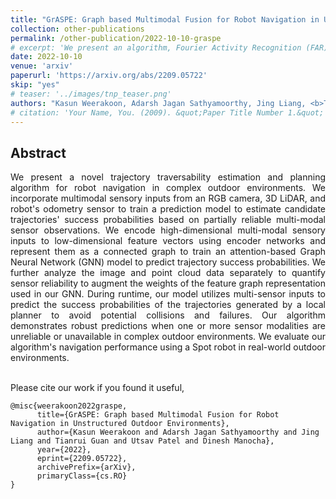 ```yaml
---
title: "GrASPE: Graph based Multimodal Fusion for Robot Navigation in Unstructured Outdoor Environments"
collection: other-publications
permalink: /other-publication/2022-10-10-graspe
# excerpt: 'We present an algorithm, Fourier Activity Recognition (FAR), for UAV video activity recognition. Our formulation uses a novel Fourier object disentanglement method to innately separate out the human agent (which is typically small) from the background. Our disentanglement technique operates in the frequency domain to characterize the extent of temporal change of spatial pixels, and exploits convolution-multiplication properties of Fourier transform to map this representation to the corresponding object-background entangled features obtained from the network. To encapsulate contextual information and long-range space-time dependencies, we present a novel Fourier Attention algorithm, which emulates the benefits of self-attention by modeling the weighted outer product in the frequency domain. Our Fourier attention formulation uses much fewer computations than self-attention. We have evaluated our approach on multiple UAV datasets including UAV Human RGB, UAV Human Night, Drone Action, and NEC Drone. We demonstrate a relative improvement of 8.02% - 38.69% in top-1 accuracy and up to 3 times faster over prior works.'
date: 2022-10-10
venue: 'arxiv'
paperurl: 'https://arxiv.org/abs/2209.05722'
skip: "yes"
# teaser: '../images/tnp_teaser.png'
authors: "Kasun Weerakoon, Adarsh Jagan Sathyamoorthy, Jing Liang, <b>Tianrui Guan</b>, Utsav Patel, Dinesh Manocha"
# citation: 'Your Name, You. (2009). &quot;Paper Title Number 1.&quot; <i>Journal 1</i>. 1(1).'
---
```



## Abstract

<div style="text-align: justify"> We present a novel trajectory traversability estimation and planning algorithm for robot navigation in complex outdoor environments. We incorporate multimodal sensory inputs from an RGB camera, 3D LiDAR, and robot's odometry sensor to train a prediction model to estimate candidate trajectories' success probabilities based on partially reliable multi-modal sensor observations. We encode high-dimensional multi-modal sensory inputs to low-dimensional feature vectors using encoder networks and represent them as a connected graph to train an attention-based Graph Neural Network (GNN) model to predict trajectory success probabilities. We further analyze the image and point cloud data separately to quantify sensor reliability to augment the weights of the feature graph representation used in our GNN. During runtime, our model utilizes multi-sensor inputs to predict the success probabilities of the trajectories generated by a local planner to avoid potential collisions and failures. Our algorithm demonstrates robust predictions when one or more sensor modalities are unreliable or unavailable in complex outdoor environments. We evaluate our algorithm's navigation performance using a Spot robot in real-world outdoor environments.</div>

<br>

Please cite our work if you found it useful,

```
@misc{weerakoon2022graspe,
      title={GrASPE: Graph based Multimodal Fusion for Robot Navigation in Unstructured Outdoor Environments}, 
      author={Kasun Weerakoon and Adarsh Jagan Sathyamoorthy and Jing Liang and Tianrui Guan and Utsav Patel and Dinesh Manocha},
      year={2022},
      eprint={2209.05722},
      archivePrefix={arXiv},
      primaryClass={cs.RO}
}
```
